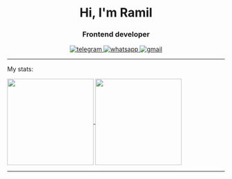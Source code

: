 <div align="center">
  <h1>Hi, I'm Ramil</h1>
  <h3>Frontend developer</h3>
</div>
<div align="center">
  <a href="https://t.me/ramilgarifullin29">
    <img src="https://img.shields.io/badge/Telegram-blue?logo=telegram&logoColor=white" alt="telegram">
  </a>
  <a href="https://wa.me/+79174385111">
    <img src="https://img.shields.io/badge/WhatsApp-blue?logo=whatsapp&logoColor=white" alt="whatsapp">
  </a>
  <a href="mailto:garifullinramil290989@gmail.com">
    <img src="https://img.shields.io/badge/GMail-blue?logo=gmail&logoColor=white" alt="gmail">
  </a>  
</div>

---
My stats:
<div>
<a href="https://github.com/anuraghazra/github-readme-stats">
  <img height=200 align="center" src="https://github-readme-stats.vercel.app/api?username=ramil290989&show_icons=true&rank_icon=github&custom_title=My github stats" />
</a>
<a href="https://github.com/anuraghazra/convoychat">
  <img height=200 align="center" src="https://github-readme-stats.vercel.app/api/top-langs?username=ramil290989&layout=compact&langs_count=8&card_width=320" />
</a>
</div>

---
